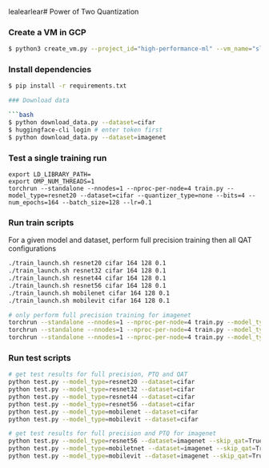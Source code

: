 lealearlear# Power of Two Quantization

### Create a VM in GCP

```bash
$ python3 create_vm.py --project_id="high-performance-ml" --vm_name="sleds" --disk_size=100 --gpu_type="nvidia-tesla-t4" --gpu_count=4 --machine_type="n1-standard-8"
```

### Install dependencies

```bash
$ pip install -r requirements.txt

### Download data

```bash
$ python download_data.py --dataset=cifar
$ huggingface-cli login # enter token first
$ python download_data.py --dataset=imagenet
```

### Test a single training run

```
export LD_LIBRARY_PATH=
export OMP_NUM_THREADS=1
torchrun --standalone --nnodes=1 --nproc-per-node=4 train.py --model_type=resnet20 --dataset=cifar --quantizer_type=none --bits=4 --num_epochs=164 --batch_size=128 --lr=0.1
```

### Run train scripts

For a given model and dataset, perform full precision training then all QAT configurations

```bash
./train_launch.sh resnet20 cifar 164 128 0.1
./train_launch.sh resnet32 cifar 164 128 0.1
./train_launch.sh resnet44 cifar 164 128 0.1
./train_launch.sh resnet56 cifar 164 128 0.1
./train_launch.sh mobilenet cifar 164 128 0.1
./train_launch.sh mobilevit cifar 164 128 0.1

# only perform full precision training for imagenet
torchrun --standalone --nnodes=1 --nproc-per-node=4 train.py --model_type=resnet56 --dataset=imagenet --quantizer_type=none --bits=4 --num_epochs=164 --batch_size=128 --lr=0.1
torchrun --standalone --nnodes=1 --nproc-per-node=4 train.py --model_type=mobilenet --dataset=imagenet --quantizer_type=none --bits=4 --num_epochs=164 --batch_size=128 --lr=0.1
torchrun --standalone --nnodes=1 --nproc-per-node=4 train.py --model_type=mobilevit --dataset=imagenet --quantizer_type=none --bits=4 --num_epochs=164 --batch_size=128 --lr=0.1
```

### Run test scripts

```bash
# get test results for full precision, PTQ and QAT
python test.py --model_type=resnet20 --dataset=cifar
python test.py --model_type=resnet32 --dataset=cifar
python test.py --model_type=resnet44 --dataset=cifar
python test.py --model_type=resnet56 --dataset=cifar
python test.py --model_type=mobilenet --dataset=cifar
python test.py --model_type=mobilevit --dataset=cifar

# get test results for full precision and PTQ for imagenet
python test.py --model_type=resnet56 --dataset=imagenet --skip_qat=True
python test.py --model_type=mobiletnet --dataset=imagenet --skip_qat=True
python test.py --model_type=mobilevit --dataset=imagenet --skip_qat=True
```